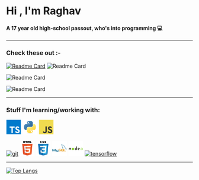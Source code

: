 




<h1 align="left">Hi , I'm Raghav</h1>  
<h4 align="left">A 17 year old high-school passout, who's into programming 💻</h3>  
  
----
### Check these out :-

[![Readme Card](https://github-readme-stats.vercel.app/api/pin/?username=shady2kover&repo=naive-bayers-sentiment-analysis)](https://github.com/anuraghazra/github-readme-stats)
![Readme Card](https://github-readme-stats.vercel.app/api/pin/?username=shady2kover&repo=deep-learning-traffic-signs)


![Readme Card](https://github-readme-stats.vercel.app/api/pin/?username=shady2kover&repo=web-piano-react)

![Readme Card](https://github-readme-stats.vercel.app/api/pin/?username=shady2kover&repo=pathfinder-astar)

----
  
<h3 align="left">Stuff I'm learning/working with:</h3>
<p align="left">
  <a href="https://www.typescriptlang.org/" target="_blank" rel="noreferrer"><img src="https://raw.githubusercontent.com/devicons/devicon/master/icons/typescript/typescript-original.svg" alt="typescript" width="40" height="40"/></a> <a href="https://www.python.org" target="_blank" rel="noreferrer"> <img src="https://raw.githubusercontent.com/devicons/devicon/master/icons/python/python-original.svg" alt="python" width="40" height="40"/></a> <a href="https://developer.mozilla.org/en-US/docs/Web/JavaScript" target="_blank" rel="noreferrer"> <img src="https://raw.githubusercontent.com/devicons/devicon/master/icons/javascript/javascript-original.svg" alt="javascript" width="40" height="40"/> </a>
</p>
  <a href="https://git-scm.com/" target="_blank" rel="noreferrer"><img src="https://www.vectorlogo.zone/logos/git-scm/git-scm-icon.svg" alt="git" width="40" height="40"/></a>
  <a href="https://www.w3.org/html/" target="_blank" rel="noreferrer"><img src="https://raw.githubusercontent.com/devicons/devicon/master/icons/html5/html5-original-wordmark.svg" alt="html5" width="40" height="40"/></a>
    <a href="https://www.w3schools.com/css/" target="_blank" rel="noreferrer"><img src="https://raw.githubusercontent.com/devicons/devicon/master/icons/css3/css3-original-wordmark.svg" alt="css3" width="40" height="40"/></a> <a href="https://www.mysql.com/" target="_blank" rel="noreferrer"><img src="https://raw.githubusercontent.com/devicons/devicon/master/icons/mysql/mysql-original-wordmark.svg" alt="mysql" width="40" height="40"/></a>                        
  <a href="https://nodejs.org" target="_blank" rel="noreferrer"><img src="https://raw.githubusercontent.com/devicons/devicon/master/icons/nodejs/nodejs-original-wordmark.svg" alt="nodejs" width="40" height="40"/></a>
    <a href="https://www.tensorflow.org" target="_blank" rel="noreferrer"><img src="https://www.vectorlogo.zone/logos/tensorflow/tensorflow-icon.svg" alt="tensorflow" width="40" height="40"/></a>

<br>

----



[![Top Langs](https://github-readme-stats.vercel.app/api/top-langs/?username=shady2kover&layout=compact&hide=css)](https://github.com/anuraghazra/github-readme-stats)
